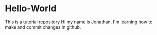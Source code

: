 # Hello-World
This is a tutorial repository 
Hi my name is Jonathan. I'm learning how to make and commit changes in github.
